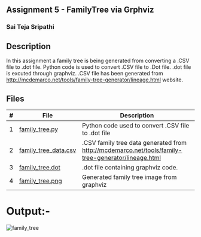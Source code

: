 ## Assignment 5 - FamilyTree via Grphviz
### Sai Teja Sripathi
## Description

In this assignment a family tree is being generated from converting a .CSV file to .dot file. Python code is used to convert .CSV file to .Dot file. .dot file is excuted through graphviz. .CSV file has been generated from http://mcdemarco.net/tools/family-tree-generator/lineage.html website.


## Files

|   #   | File                            | Description                                        |
| :---: | --------------------------------| -------------------------------------------------- |
|   1   | [family_tree.py](https://github.com/saisri07/4883-software-tools-sripathi/blob/main/Assignments/A05/family_tree.py)                | Python code used to convert .CSV file to .dot file |
|   2   | [family_tree_data.csv](https://github.com/saisri07/4883-software-tools-sripathi/blob/main/Assignments/A05/family_tree_data.csv)            | .CSV family tree data generated from http://mcdemarco.net/tools/family-tree-generator/lineage.html  |
|   3   | [family_tree.dot](https://github.com/saisri07/4883-software-tools-sripathi/blob/main/Assignments/A05/family_tree.dot)                 | .dot file containing graphviz code.    |
|   4   | [family_tree.png](https://github.com/saisri07/4883-software-tools-sripathi/blob/main/Assignments/A05/family_tree.png)                 | Generated family tree image from graphviz|


# Output:-



![family_tree](https://github.com/saisri07/4883-software-tools-sripathi/assets/36495909/66260d93-a9f0-47ce-b6c2-a47c5d1ef5f2)
